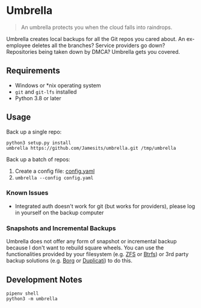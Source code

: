# Umbrella

> An umbrella protects you when the cloud falls into raindrops.

Umbrella creates local backups for all the Git repos you cared about. An ex-employee deletes all the branches? Service providers go down? Repositories being taken down by DMCA? Umbrella gets you covered.

## Requirements

* Windows or \*nix operating system
* `git` and `git-lfs` installed
* Python 3.8 or later

## Usage

Back up a single repo:

```shell
python3 setup.py install
umbrella https://github.com/Jamesits/umbrella.git /tmp/umbrella
```

Back up a batch of repos:

1. Create a config file: [config.yaml](doc/example/config.yaml)
1. `umbrella --config config.yaml`

### Known Issues

* Integrated auth doesn't work for git (but works for providers), please log in yourself on the backup computer

### Snapshots and Incremental Backups

Umbrella does not offer any form of snapshot or incremental backup because I don't want to rebuild square wheels. You can use the functionalities provided by your filesystem (e.g. [ZFS](https://zfsonlinux.org/) or [Btrfs](https://btrfs.wiki.kernel.org/index.php/Main_Page)) or 3rd party backup solutions (e.g. [Borg](https://borgbackup.readthedocs.io/) or [Duplicati](https://www.duplicati.com/)) to do this.

## Development Notes

```shell
pipenv shell
python3 -m umbrella
```
